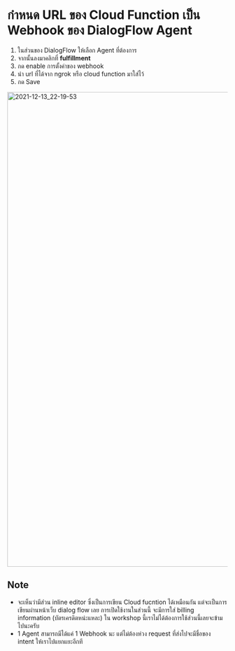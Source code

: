 
# กำหนด URL ของ Cloud Function เป็น Webhook ของ DialogFlow Agent

1. ในส่วนของ DialogFlow ให้เลือก Agent ที่ต้องการ 
2. จากนั้นลงมาคลิกที่ **fulfillment**
3. กด enable การตั้งค่าของ webhook
4. นำ url ที่ได้จาก ngrok หรือ cloud function มาใส่ไว้
5. กด Save 


<img width="1084" alt="2021-12-13_22-19-53" src="https://user-images.githubusercontent.com/85179/145840891-28fccfcf-b6b1-4742-99a4-1c8b18c7a8ca.png">


## Note 

- จะเห็นว่ามีส่วน inline editor ซึ่งเป็นการเขียน Cloud fucntion ได้เหมือนกัน แต่จะเป็นการเขียนผ่านหน้าเว็บ dialog flow เลย การเปิดใช้งานในส่วนนี้ จะมีการใส่ billing information (บัตรเครดิตหน่ะแหละ) ใน workshop นี้เราไม่ได้ต้องการใช้ส่วนนี้เลยจะข้ามไปนะครับ
- 1 Agent สามารถมีได้แค่ 1 Webhook นะ แต่ไม่ต้องห่วง request ที่ส่งไปจะมีชื่อของ intent ให้เราไปแยกแยะอีกที

